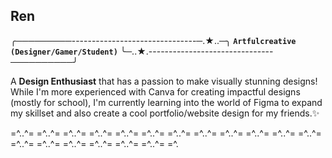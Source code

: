 ## Ren

╭─────────-------------------------------─.★..─╮
  **`Artfulcreative (Designer/Gamer/Student)`**
╰─..★.-------------------------------──────────╯



A <b>Design Enthusiast</b> that has a passion to make visually stunning designs! While I'm more experienced with Canva for creating impactful designs (mostly for school), I'm currently learning into the world of Figma to expand my skillset and also create a cool portfolio/website design for my friends.✨



=^..^=   =^..^=   =^..^=    =^..^=    =^..^=    =^..^=    =^..^=    =^..^=   =^..^=   =^..^=    =^..^=    =^..^=    =^..^=    =^..^=    =^..^=   =^..^=   =^..^=    =^..^=    =^.
